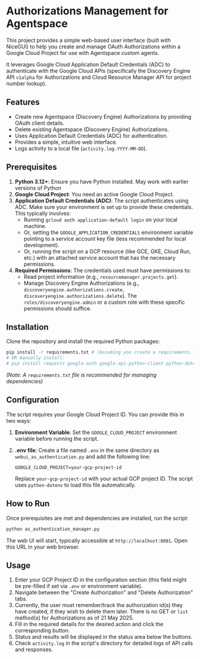 # Authorizations Management for Agentspace

This project provides a simple web-based user interface (built with NiceGUI) to help you create and manage OAuth Authorizations within a Google Cloud Project for use with Agentspace custom agents.

It leverages Google Cloud Application Default Credentials (ADC) to authenticate with the Google Cloud APIs (specifically the Discovery Engine API `v1alpha` for Authorizations and Cloud Resource Manager API for project number lookup).

## Features

- Create new Agentspace (Discovery Engine) Authorizations by providing OAuth client details.
- Delete existing Agentspace (Discovery Engine) Authorizations.
- Uses Application Default Credentials (ADC) for authentication.
- Provides a simple, intuitive web interface.
- Logs activity to a local file (`activity.log.YYYY-MM-DD`).

## Prerequisites

1.  **Python 3.12+**: Ensure you have Python installed. May work with earlier versions of Python
2.  **Google Cloud Project**: You need an active Google Cloud Project.
3.  **Application Default Credentials (ADC)**: The script authenticates using ADC. Make sure your environment is set up to provide these credentials. This typically involves:
    *   Running `gcloud auth application-default login` on your local machine.
    *   Or, setting the `GOOGLE_APPLICATION_CREDENTIALS` environment variable pointing to a service account key file (less recommended for local development).
    *   Or, running the script on a GCP resource (like GCE, GKE, Cloud Run, etc.) with an attached service account that has the necessary permissions.
4.  **Required Permissions**: The credentials used must have permissions to:
    *   Read project information (e.g., `resourcemanager.projects.get`).
    *   Manage Discovery Engine Authorizations (e.g., `discoveryengine.authorizations.create`, `discoveryengine.authorizations.delete`). The `roles/discoveryengine.admin` or a custom role with these specific permissions should suffice.

## Installation

Clone the repository and install the required Python packages:

```bash
pip install -r requirements.txt # (Assuming you create a requirements.txt)
# OR manually install:
# pip install requests google-auth google-api-python-client python-dotenv nicegui
```
*(Note: A `requirements.txt` file is recommended for managing dependencies)*

## Configuration

The script requires your Google Cloud Project ID. You can provide this in two ways:

1.  **Environment Variable**: Set the `GOOGLE_CLOUD_PROJECT` environment variable before running the script.
2.  **.env file**: Create a file named `.env` in the same directory as `webui_as_authentication.py` and add the following line:

    ```dotenv
    GOOGLE_CLOUD_PROJECT=your-gcp-project-id
    ```

    Replace `your-gcp-project-id` with your actual GCP project ID. The script uses `python-dotenv` to load this file automatically.

## How to Run

Once prerequisites are met and dependencies are installed, run the script:

```bash
python as_authentication_manager.py
```

The web UI will start, typically accessible at `http://localhost:8081`. Open this URL in your web browser.

## Usage

1.  Enter your GCP Project ID in the configuration section (this field might be pre-filled if set via `.env` or environment variable).
2.  Navigate between the "Create Authorization" and "Delete Authorization" tabs.
3.  Currently, the user must remember/track the authorization id(s) they have created, if they wish to delete them later. There is no GET or `list` method(s) for Authorizations as of 21 May 2025.
3.  Fill in the required details for the desired action and click the corresponding button.
4.  Status and results will be displayed in the status area below the buttons.
5.  Check `activity.log` in the script's directory for detailed logs of API calls and responses.